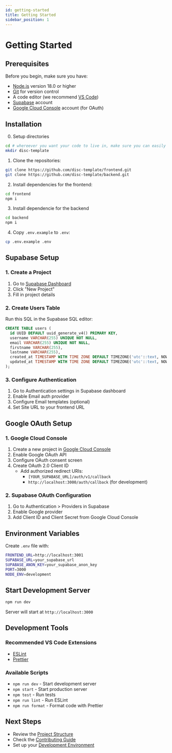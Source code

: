 ```yaml
---
id: getting-started
title: Getting Started
sidebar_position: 1
---
```


# Getting Started

## Prerequisites

Before you begin, make sure you have:

- [Node.js](https://nodejs.org/) version 18.0 or higher
- [Git](https://git-scm.com/) for version control
- A code editor (we recommend [VS Code](https://code.visualstudio.com/))
- [Supabase](https://supabase.com/) account
- [Google Cloud Console](https://console.cloud.google.com/) account (for OAuth)

## Installation

0. Setup directories

```bash
cd # whereever you want your code to live in, make sure you can easily access this in the future
mkdir disc-template
```

1. Clone the repositories:

```bash
git clone https://github.com/disc-template/frontend.git
git clone https://github.com/disc-template/backend.git
```

2. Install dependencies for the frontend:

```bash
cd frontend
npm i
```

3. Install dependencie for the backend

```bash
cd backend
npm i
```

4. Copy `.env.example` to `.env`:

```bash
cp .env.example .env
```

## Supabase Setup

### 1. Create a Project

1. Go to [Supabase Dashboard](https://supabase.com/dashboard)
2. Click "New Project"
3. Fill in project details

### 2. Create Users Table

Run this SQL in the Supabase SQL editor:

```sql
CREATE TABLE users (
  id UUID DEFAULT uuid_generate_v4() PRIMARY KEY,
  username VARCHAR(255) UNIQUE NOT NULL,
  email VARCHAR(255) UNIQUE NOT NULL,
  firstname VARCHAR(255),
  lastname VARCHAR(255),
  created_at TIMESTAMP WITH TIME ZONE DEFAULT TIMEZONE('utc'::text, NOW()),
  updated_at TIMESTAMP WITH TIME ZONE DEFAULT TIMEZONE('utc'::text, NOW())
);
```

### 3. Configure Authentication

1. Go to Authentication settings in Supabase dashboard
2. Enable Email auth provider
3. Configure Email templates (optional)
4. Set Site URL to your frontend URL

## Google OAuth Setup

### 1. Google Cloud Console

1. Create a new project in [Google Cloud Console](https://console.cloud.google.com/)
2. Enable Google OAuth API
3. Configure OAuth consent screen
4. Create OAuth 2.0 Client ID
   - Add authorized redirect URIs:
     - `[YOUR_SUPABASE_URL]/auth/v1/callback`
     - `http://localhost:3000/auth/callback` (for development)

### 2. Supabase OAuth Configuration

1. Go to Authentication > Providers in Supabase
2. Enable Google provider
3. Add Client ID and Client Secret from Google Cloud Console

## Environment Variables

Create `.env` file with:

```bash
FRONTEND_URL=http://localhost:3001
SUPABASE_URL=your_supabase_url
SUPABASE_ANON_KEY=your_supabase_anon_key
PORT=3000
NODE_ENV=development
```

## Start Development Server

```bash
npm run dev
```

Server will start at `http://localhost:3000`

## Development Tools

### Recommended VS Code Extensions

- [ESLint](https://marketplace.visualstudio.com/items?itemName=dbaeumer.vscode-eslint)
- [Prettier](https://marketplace.visualstudio.com/items?itemName=esbenp.prettier-vscode)

### Available Scripts

- `npm run dev` - Start development server
- `npm start` - Start production server
- `npm test` - Run tests
- `npm run lint` - Run ESLint
- `npm run format` - Format code with Prettier

## Next Steps

- Review the [Project Structure](./project-structure.md)
- Check the [Contributing Guide](./contributing.md)
- Set up your [Development Environment](./development.md)
